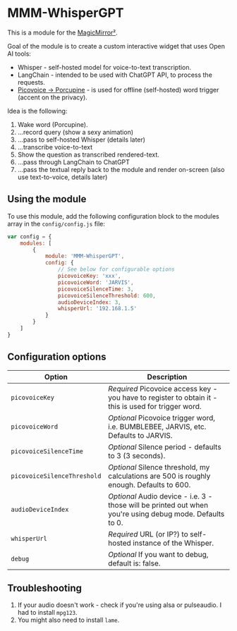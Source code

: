 # MMM-WhisperGPT

This is a module for the [MagicMirror²](https://github.com/MichMich/MagicMirror/).

Goal of the module is to create a custom interactive widget that uses Open AI tools:

- Whisper - self-hosted model for voice-to-text transcription.
- LangChain - intended to be used with ChatGPT API, to process the requests.
- [Picovoice -> Porcupine](https://picovoice.ai/docs/quick-start/porcupine-nodejs/) - is used for offline (self-hosted) word trigger (accent on the privacy).

Idea is the following:

1. Wake word (Porcupine).
2. ...record query (show a sexy animation)
3. ...pass to self-hosted Whisper (details later)
4. ...transcribe voice-to-text
5. Show the question as transcribed rendered-text.
5. ...pass through LangChain to ChatGPT
6. ...pass the textual reply back to the module and render on-screen (also use text-to-voice, details later)

## Using the module

To use this module, add the following configuration block to the modules array in the `config/config.js` file:
```js
var config = {
    modules: [
        {
            module: 'MMM-WhisperGPT',
            config: {
                // See below for configurable options
                picovoiceKey: 'xxx',
                picovoiceWord: 'JARVIS',
                picovoiceSilenceTime: 3,
                picovoiceSilenceThreshold: 600,
                audioDeviceIndex: 3,
                whisperUrl: '192.168.1.5'
            }
        }
    ]
}
```

## Configuration options

| Option           | Description
|----------------- |-----------
| `picovoiceKey`        | *Required* Picovoice access key - you have to register to obtain it - this is used for trigger word.
| `picovoiceWord`        | *Optional* Picovoice trigger word, i.e. BUMBLEBEE, JARVIS, etc. Defaults to JARVIS.
| `picovoiceSilenceTime`        | *Optional* Silence period - defaults to 3 (3 seconds).
| `picovoiceSilenceThreshold`        | *Optional* Silence threshold, my calculations are 500 is roughly enough. Defaults to 600.
| `audioDeviceIndex`        | *Optional* Audio device - i.e. 3 - those will be printed out when you're using debug mode. Defaults to 0.
| `whisperUrl`        | *Required* URL (or IP?) to self-hosted instance of the Whisper.
| `debug`        | *Optional* If you want to debug, default is: false.


## Troubleshooting

1. If your audio doesn't work - check if you're using alsa or pulseaudio. I had to install `mpg123`.
2. You might also need to install `lame`.